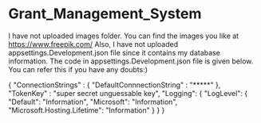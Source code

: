 # Grant_Management_System

I have not uploaded images folder. You can find the images you like at https://www.freepik.com/ 
Also, I have not uploaded appsettings.Development.json file since it contains my database information. The code in appsettings.Development.json file is given below. You can refer this if you have any doubts:)


{
  "ConnectionStrings" : {
    "DefaultConnnectionString" : "*****"
  },
  "TokenKey" : "super secret unguessable key", 
  "Logging": {
    "LogLevel": {
      "Default": "Information",
      "Microsoft": "Information",
      "Microsoft.Hosting.Lifetime": "Information"
    }
  }
}
